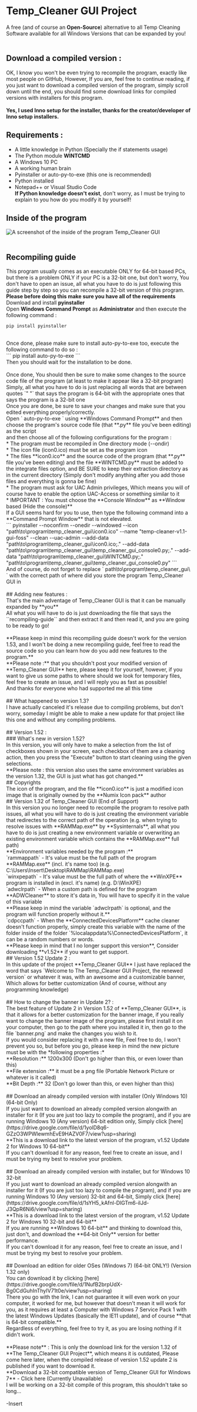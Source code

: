 # Temp_Cleaner GUI Project
A free (and of course an **Open-Source**) alternative to all Temp Cleaning Software available for all Windows Versions that can be expanded by you!<br/>
<br/>
## Download a compiled version : <br/>
OK, I know you won't be even trying to recompile the program, exactly like most people on GitHub, However, If you are, feel free to continue reading, if you just want to download a compiled version of the program, simply scroll down until the end, you should find some download links for compiled versions with installers for this program. <br/>
<br/>
**Yes, I used Inno setup for the installer, thanks for the creator/developer of Inno setup installers.** <br/>
## Requirements : <br/>
* A little knowledge in Python (Specially the if statements usage) <br/>
* The Python module **WINTCMD** <br/>
* A Windows 10 PC <br/>
* A working human brain <br/>
* Pyinstaller or auto-py-to-exe (this one is recommended) <br/>
* Python installed <br/>
* Notepad++ or Visual Studio Code <br/>
**If Python knowledge doesn't exist**, don't worry, as I must be trying to explain to you how do you modify it by yourself! <br/>
## Inside of the program <br/>
![A screenshot of the inside of the program Temp_Cleaner GUI](https://raw.githubusercontent.com/InsertX2k/temp_cleaner_gui/main/.readme.files/temp_cleaner_gui_project_v1.52_update2_default_banner_ss.jpg) <br/>
<br/>
## Recompiling guide <br/>
This program usually comes as an executable ONLY for 64-bit based PCs, but there is a problem ONLY if your PC is a 32-bit one, but don't worry, You don't have to open an issue, all what you have to do is just following this guide step by step so you can recompile a 32-bit version of this program. <br/>
**Please before doing this make sure you have all of the requirements** <br/>
Download and install **pyinstaller** <br/>
Open **Windows Command Prompt** as **Administrator** and then execute the following command : <br/>
```
pip install pyinstaller
``` 
<br/>
Once done, please make sure to install auto-py-to-exe too, execute the following command to do so : <br/>
```
pip install auto-py-to-exe
```
<br/>
Then you should wait for the installation to be done. <br/>
<br/>
Once done, You should then be sure to make some changes to the source code file of the program (at least to make it appear like a 32-bit program) <br/>
Simply, all what you have to do is just replacing all words that are between quotes `" "` that says the program is 64-bit with the appropriate ones that says the program is a 32-bit one <br/>
Once you are done, be sure to save your changes and make sure that you edited everything properly/correctly. <br/>
Open ` auto-py-to-exe ` using **Windows Command Prompt** and then choose the program's source code file (that **.py** file you've been editing) as the script <br/>
and then choose all of the following configurations for the program : <br/>
* The program must be recompiled in One directory mode (--ondir) <br/>
* The icon file (icon0.ico) must be set as the program icon <br/>
* The files **icon0.ico** and the source code of the program (that **.py** file you've been editing) and the file **WINTCMD.py** must be added to the integrate files option, and BE SURE to keep their extraction directory as in the current directory (Simply don't modify anything after you add those files and everything is gonna be fine) <br/>
* The program must ask for UAC Admin privileges, Which means you will of course have to enable the option UAC-Access or something similar to it <br/>
* IMPORTANT : You must choose the **Console Window** as **Window based (Hide the console)** <br/>
If a GUI seems hard for you to use, then type the following command into a **Command Prompt Window** that is not elevated. <br/>
```
pyinstaller --noconfirm --onedir --windowed --icon "path\to\program\temp_cleaner_gui\icon0.ico" --name "temp-cleaner-v1.1-gui-foss" --clean --uac-admin --add-data "path\to\program\temp_cleaner_gui\icon0.ico;." --add-data "path\to\program\temp_cleaner_gui\temp_cleaner_gui_console0.py;." --add-data "path\to\program\temp_cleaner_gui\WINTCMD.py;."  "path\to\program\temp_cleaner_gui\temp_cleaner_gui_console0.py"
```
<br/>
And of course, do not forget to replace ` path\to\program\temp_cleaner_gui\ ` with the correct path of where did you store the program Temp_Cleaner GUI in  <br/>
<br/>
## Adding new features : <br/>
That's the main adventage of Temp_Cleaner GUI is that it can be manually expanded by **you** <br/>
All what you will have to do is just downloading the file that says the ``recompiling-guide`` and then extract it and then read it, and you are going to be ready to go! <br/>
<br/>
**Please keep in mind this recompiling guide doesn't work for the version 1.53, and I won't be doing a new recompiling guide, feel free to read the source code so you can learn how do you add new features to the program.**
<br/>
**Please note :** that you shouldn't post your modified version of **Temp_Cleaner GUI** here, please keep it for yourself, however, if you want to give us some paths to where should we look for temporary files, feel free to create an issue, and I will reply you as fast as possible! <br/>
And thanks for everyone who had supported me all this time <br/>
<br/>
## What happened to version 1.3? <br/>
I have actually canceled it's release due to compiling problems, but don't worry, someday I might be able to make a new update for that project like this one and without any compiling problems. <br/>
<br/>
## Version 1.52 : <br/>
### What's new in version 1.52? <br/>
In this version, you will only have to make a selection from the list of checkboxes shown in your screen, each checkbox of them are a cleaning action, then you press the "Execute" button to start cleaning using the given selections. <br/>
**Please note : this version also uses the same environment variables as the version 1.32, the GUI is just what has got changed.**
<br/>
## Copyrights <br/>
The icon of the program, and the file **icon0.ico** is just a modified icon image that is originally owned by the **Numix Icon pack** author
<br/>
## Version 1.32 of Temp_Cleaner GUI (End of Support) <br/>
In this version you no longer need to recompile the program to resolve path issues, all what you will have to do is just creating the environment variable that redirectes to the correct path of the operation (e.g. when trying to resolve issues with **RAMMap.exe** by **Sysinternals**, all what you have to do is just creating a new environment variable or overwriting an existing environment variable which contains the **RAMMap.exe** full path) <br/>
**Environment variables needed by the program :** <br/>
`rammappath` - It's value must be the full path of the program **RAMMap.exe** (incl. it's name too) (e.g. C:\Users\Insert\Desktop\RAMMap\RAMMap.exe) <br/>
`winxpepath` - It's value must be the full path of where the **WinXPE** program is installed in (excl. it's name) (e.g. D:\WinXPE) <br/>
`adwclrpath` - When a custom path is defined for the program **ADWCleaner** to store it's data in, You will have to specify it in the value of this variable <br/>
**Please keep in mind the variable `adwclrpath` is optional, and the program will function properly without it.** <br/>
`cdpccpath` - When the **ConnectedDevicesPlatform** cache cleaner doesn't function properly, simply create this variable with the name of the folder inside of the folder `%localappdata%\ConnectedDevicesPlatform`, it can be a random numbers or words. <br/>
**Please keep in mind that I no longer support this version**, Consider downloading **v1.52** if you want to get support.
<br/>
## Version 1.52 Update 2 : <br/>
In this update of the project **Temp_Cleaner GUI** I just have replaced the word that says `Welcome to The Temp_Cleaner GUI Project, the renewed version` or whatever it was, with an awesome and a customizable banner, Which allows for better customization (And of course, without any programming knowledge) <br/>
<br/>
## How to change the banner in Update 2? : <br/>
The best feature of Update 2 in Version 1.52 of **Temp_Cleaner GUI**, is that it allows for a better customization for the banner image, if you really want to change the banner image of the program, please first install it on your computer, then go to the path where you installed it in, then go to the file `banner.png` and make the changes you wish to it. <br/>
If you would consider replacing it with a new file, Feel free to do, I won't prevent you so, but before you go, please keep in mind the new picture must be with the *following properties :* <br/>
**Resolution :** 1200x300 (Don't go higher than this, or even lower than this) <br/>
**File extension :** it must be a png file (Portable Network Picture or whatever is it called) <br/>
**Bit Depth :** 32 (Don't go lower than this, or even higher than this) <br/>
<br/>
## Download an already compiled version with installer (Only Windows 10) (64-bit Only) <br/>
If you just want to download an already compiled version alongwith an installer for it (If you are just too lazy to compile the program), and if you are running Windows 10 (Any version) 64-bit edition only, Simply click [here](https://drive.google.com/file/d/1yolD8q6-GZzO3WPWlewmhEvE9HAZV0F7/view?usp=sharing) <br/>
**This is a download link to the latest version of the program, v1.52 Update 2 for Windows 10 64-bit** <br/>
If you can't download it for any reason, feel free to create an issue, and I must be trying my best to resolve your problem. <br/>
<br/>
## Download an already compiled version with installer, but for Windows 10 32-bit <br/>
If you just want to download an already compiled version alongwith an installer for it (If you are just too lazy to compile the program),  and if you are running Windows 10 (Any version) 32-bit and 64-bit, Simply click [here](https://drive.google.com/file/d/1sYH5_kAfnl-DlGTm6-ilJd-J3QpR6Ni6/view?usp=sharing) <br/>
**This is a download link to the latest version of the program, v1.52 Update 2 for Windows 10 32-bit and 64-bit** <br/>
If you are running **Windows 10 64-bit** and thinking to download this, just don't, and download the **64-bit Only** version for better performance. <br/>
If you can't download it for any reason, feel free to create an issue, and I must be trying my best to resolve your problem. <br/>
<br/>
## Download an edition for older OSes (Windows 7) (64-bit ONLY!) (Version 1.32 only) <br/>
You can download it by clicking [here](https://drive.google.com/file/d/1NufB2brpUdX-Bg0CdGuhInThyIV71t0e/view?usp=sharing) <br/>
There you go with the link, I can not guarantee it will even work on your computer, it worked for me, but however that doesn't mean it will work for you, as it requires at least a Computer with Windows 7 Service Pack 1 with the latest Windows Updates (basically the IE11 update), and of course **that is 64-bit compatible.** <br/>
Regardless of everything, feel free to try it, as you are losing nothing if it didn't work. <br/>
<br/>
**Please note** : This is only the download link for the version 1.32 of **The Temp_Cleaner GUI Project**, which means it is outdated, Please come here later, when the compiled release of version 1.52 update 2 is published if you want to download it. <br/>
**Download a 32-bit compatible version of Temp_Cleaner GUI for Windows 7** - Click here (Currently Unavailable) <br/>
I will be working on a 32-bit compile of this program, this shouldn't take so long... <br/>
<br/>
-Insert
